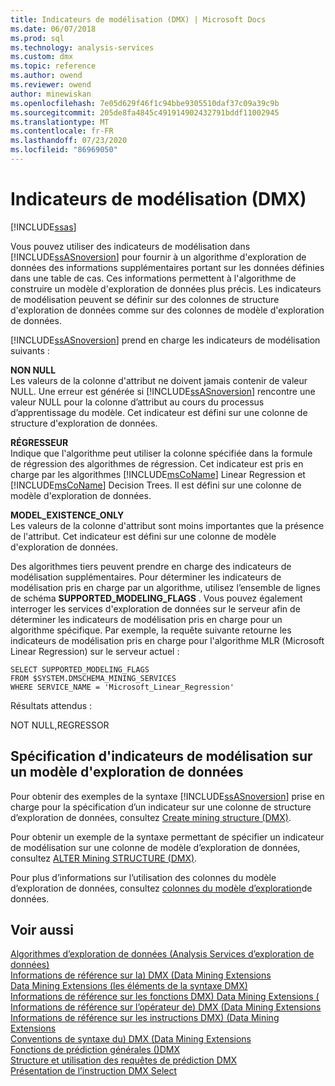 ```yaml
---
title: Indicateurs de modélisation (DMX) | Microsoft Docs
ms.date: 06/07/2018
ms.prod: sql
ms.technology: analysis-services
ms.custom: dmx
ms.topic: reference
ms.author: owend
ms.reviewer: owend
author: minewiskan
ms.openlocfilehash: 7e05d629f46f1c94bbe9305510daf37c09a39c9b
ms.sourcegitcommit: 205de8fa4845c491914902432791bddf11002945
ms.translationtype: MT
ms.contentlocale: fr-FR
ms.lasthandoff: 07/23/2020
ms.locfileid: "86969050"
---
```

# <a name="modeling-flags-dmx"></a>Indicateurs de modélisation (DMX)
[!INCLUDE[ssas](../includes/applies-to-version/ssas.md)]

  Vous pouvez utiliser des indicateurs de modélisation dans [!INCLUDE[ssASnoversion](../includes/ssasnoversion-md.md)] pour fournir à un algorithme d'exploration de données des informations supplémentaires portant sur les données définies dans une table de cas. Ces informations permettent à l'algorithme de construire un modèle d'exploration de données plus précis. Les indicateurs de modélisation peuvent se définir sur des colonnes de structure d'exploration de données comme sur des colonnes de modèle d'exploration de données.  
  
 [!INCLUDE[ssASnoversion](../includes/ssasnoversion-md.md)] prend en charge les indicateurs de modélisation suivants :  
  
 **NON NULL**  
 Les valeurs de la colonne d'attribut ne doivent jamais contenir de valeur NULL. Une erreur est générée si [!INCLUDE[ssASnoversion](../includes/ssasnoversion-md.md)] rencontre une valeur NULL pour la colonne d’attribut au cours du processus d’apprentissage du modèle. Cet indicateur est défini sur une colonne de structure d'exploration de données.  
  
 **RÉGRESSEUR**  
 Indique que l'algorithme peut utiliser la colonne spécifiée dans la formule de régression des algorithmes de régression. Cet indicateur est pris en charge par les algorithmes [!INCLUDE[msCoName](../includes/msconame-md.md)] Linear Regression et [!INCLUDE[msCoName](../includes/msconame-md.md)] Decision Trees. Il est défini sur une colonne de modèle d'exploration de données.  
  
 **MODEL_EXISTENCE_ONLY**  
 Les valeurs de la colonne d'attribut sont moins importantes que la présence de l'attribut. Cet indicateur est défini sur une colonne de modèle d'exploration de données.  
  
 Des algorithmes tiers peuvent prendre en charge des indicateurs de modélisation supplémentaires. Pour déterminer les indicateurs de modélisation pris en charge par un algorithme, utilisez l’ensemble de lignes de schéma **SUPPORTED_MODELING_FLAGS** . Vous pouvez également interroger les services d'exploration de données sur le serveur afin de déterminer les indicateurs de modélisation pris en charge pour un algorithme spécifique. Par exemple, la requête suivante retourne les indicateurs de modélisation pris en charge pour l'algorithme MLR (Microsoft Linear Regression) sur le serveur actuel :  
  
```  
SELECT SUPPORTED_MODELING_FLAGS  
FROM $SYSTEM.DMSCHEMA_MINING_SERVICES  
WHERE SERVICE_NAME = 'Microsoft_Linear_Regression'  
```  
  
 Résultats attendus :  
  
 NOT NULL,REGRESSOR  
  
## <a name="specifying-modeling-flags-on-a-mining-model"></a>Spécification d'indicateurs de modélisation sur un modèle d'exploration de données  
 Pour obtenir des exemples de la syntaxe [!INCLUDE[ssASnoversion](../includes/ssasnoversion-md.md)] prise en charge pour la spécification d’un indicateur sur une colonne de structure d’exploration de données, consultez [Create mining structure &#40;DMX&#41;](../dmx/create-mining-structure-dmx.md).  
  
 Pour obtenir un exemple de la syntaxe permettant de spécifier un indicateur de modélisation sur une colonne de modèle d’exploration de données, consultez [ALTER Mining STRUCTURE &#40;DMX&#41;](../dmx/alter-mining-structure-dmx.md).  
  
 Pour plus d’informations sur l’utilisation des colonnes du modèle d’exploration de données, consultez [colonnes du modèle d’exploration](https://docs.microsoft.com/analysis-services/data-mining/mining-model-columns)de données.  
  
## <a name="see-also"></a>Voir aussi  
 [Algorithmes d’exploration de données &#40;Analysis Services d’exploration de données&#41;](https://docs.microsoft.com/analysis-services/data-mining/data-mining-algorithms-analysis-services-data-mining)   
 [Informations de référence sur la&#41; DMX &#40;Data Mining Extensions](../dmx/data-mining-extensions-dmx-reference.md)   
 [Data Mining Extensions &#40;les éléments de la syntaxe DMX&#41;](../dmx/data-mining-extensions-dmx-syntax-elements.md)   
 [Informations de référence sur les fonctions DMX&#41; Data Mining Extensions &#40;](../dmx/data-mining-extensions-dmx-function-reference.md)   
 [Informations de référence sur l’opérateur de&#41; DMX &#40;Data Mining Extensions](../dmx/data-mining-extensions-dmx-operator-reference.md)   
 [Informations de référence sur les instructions DMX&#41; &#40;Data Mining Extensions](../dmx/data-mining-extensions-dmx-statements.md)   
 [Conventions de syntaxe du&#41; DMX &#40;Data Mining Extensions](../dmx/data-mining-extensions-dmx-syntax-conventions.md)   
 [Fonctions de prédiction générales &#40;&#41;DMX](../dmx/general-prediction-functions-dmx.md)   
 [Structure et utilisation des requêtes de prédiction DMX](../dmx/structure-and-usage-of-dmx-prediction-queries.md)   
 [Présentation de l’instruction DMX Select](../dmx/understanding-the-dmx-select-statement.md)  
  
  
